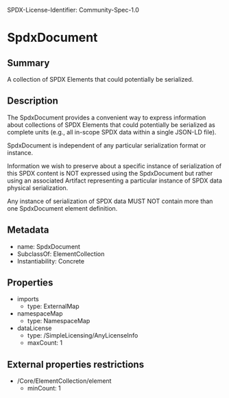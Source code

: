 SPDX-License-Identifier: Community-Spec-1.0

# SpdxDocument

## Summary

A collection of SPDX Elements that could potentially be serialized.

## Description

The SpdxDocument provides a convenient way to express information about
collections of SPDX Elements that could potentially be serialized as complete
units (e.g., all in-scope SPDX data within a single JSON-LD file).

SpdxDocument is independent of any particular serialization format or instance.

Information we wish to preserve about a specific instance of serialization of
this SPDX content is NOT expressed using the SpdxDocument but rather using an
associated Artifact representing a particular instance of SPDX data physical
serialization.

Any instance of serialization of SPDX data MUST NOT contain more than one
SpdxDocument element definition.

## Metadata

- name: SpdxDocument
- SubclassOf: ElementCollection
- Instantiability: Concrete

## Properties

- imports
  - type: ExternalMap
- namespaceMap
  - type: NamespaceMap
- dataLicense
  - type: /SimpleLicensing/AnyLicenseInfo
  - maxCount: 1

## External properties restrictions

- /Core/ElementCollection/element
  - minCount: 1

